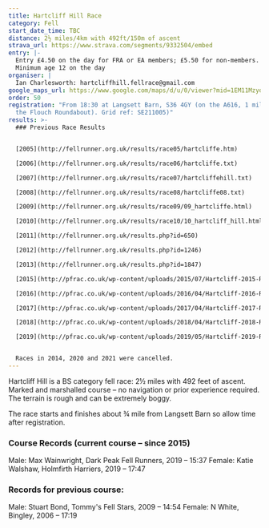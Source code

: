 ```yaml
---
title: Hartcliff Hill Race
category: Fell
start_date_time: TBC
distance: 2½ miles/4km with 492ft/150m of ascent
strava_url: https://www.strava.com/segments/9332504/embed
entry: |-
  Entry £4.50 on the day for FRA or EA members; £5.50 for non-members.
  Minimum age 12 on the day
organiser: |
  Ian Charlesworth: hartcliffhill.fellrace@gmail.com
google_maps_url: https://www.google.com/maps/d/u/0/viewer?mid=1EM11MzyonbhY9uGBGz9TcX9yeOw&hl=en&ll=53.53444107128965%2C-1.6152743120117141&z=12
order: 50
registration: "From 18:30 at Langsett Barn, S36 4GY (on the A616, 1 mile SE of
  the Flouch Roundabout). Grid ref: SE211005)"
results: >-
  ### Previous Race Results


  [2005](http://fellrunner.org.uk/results/race05/hartcliffe.htm)

  [2006](http://fellrunner.org.uk/results/race06/hartcliffe.txt)

  [2007](http://fellrunner.org.uk/results/race07/hartcliffehill.txt)

  [2008](http://fellrunner.org.uk/results/race08/hartcliffe08.txt)

  [2009](http://fellrunner.org.uk/results/race09/09_hartcliffe.html)

  [2010](http://fellrunner.org.uk/results/race10/10_hartcliff_hill.html)

  [2011](http://fellrunner.org.uk/results.php?id=650)

  [2012](http://fellrunner.org.uk/results.php?id=1246)

  [2013](http://fellrunner.org.uk/results.php?id=1847)

  [2015](http://pfrac.co.uk/wp-content/uploads/2015/07/Hartcliff-2015-Results.pdf)

  [2016](http://pfrac.co.uk/wp-content/uploads/2016/04/Hartcliff-2016-Results.pdf)

  [2017](http://pfrac.co.uk/wp-content/uploads/2017/04/Hartcliff-2017-Results.pdf)

  [2018](http://pfrac.co.uk/wp-content/uploads/2018/04/Hartcliff-2018-Results.pdf)

  [2019](http://pfrac.co.uk/wp-content/uploads/2019/05/Hartcliff-2019-Results.pdf)


  Races in 2014, 2020 and 2021 were cancelled.
---
```


Hartcliff Hill is a BS category fell race: 2½ miles with 492 feet of ascent. Marked and marshalled course – no navigation or prior experience required. The terrain is rough and can be extremely boggy.

The race starts and finishes about ¾ mile from Langsett Barn so allow time after registration.

### Course Records (current course – since 2015)

Male: Max Wainwright, Dark Peak Fell Runners, 2019 – 15:37
Female: Katie Walshaw, Holmfirth Harriers, 2019 – 17:47

### Records for previous course:

Male: Stuart Bond, Tommy's Fell Stars, 2009 – 14:54
Female: N White, Bingley, 2006 – 17:19
